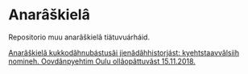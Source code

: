 # Anarâškielâ

Repositorio muu anarâškielâ tiätuvuárháid.

[Anarâškielâ kukkodâhnubástusâi jienâdâhhistorjást: kyehtstaavvâlsiih nomineh. Oovdânpyehtim Oulu ollâopâttuvâst 15.11.2018.](https://github.com/tkoukkar/anaraskiela/blob/master/symposiumoovdanpyehtim_TK_18-11-15.odp)
